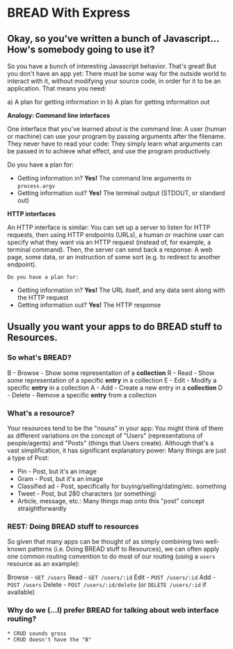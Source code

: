 # BREAD With Express

## Okay, so you've written a bunch of Javascript... How's somebody going to use it?

  So you have a bunch of interesting Javascript behavior. That's great! But you don't have an app yet: There must be some way for the outside world to interact with it, without modifying your source code, in order for it to be an application. That means you need:

  a) A plan for getting information in
  b) A plan for getting information out

  **Analogy: Command line interfaces**

  One interface that you've learned about is the command line: A user (human or machine) can use your program by passing arguments after the filename. They never have to read your code: They simply learn what arguments can be passed in to achieve what effect, and use the program productively.

  Do you have a plan for:

  * Getting information in? **Yes!** The command line arguments in `process.argv`
  * Getting information out? **Yes!** The terminal output (STDOUT, or standard out)

  **HTTP interfaces**

  An HTTP interface is similar: You can set up a server to listen for HTTP requests, then using HTTP endpoints (URLs), a human or machine user can specify what they want via an HTTP request (instead of, for example, a terminal command). Then, the server can send back a response: A web page, some data, or an instruction of some sort (e.g. to redirect to another endpoint).

    Do you have a plan for:

  * Getting information in? **Yes!** The URL itself, and any data sent along with the HTTP request
  * Getting information out? **Yes!** The HTTP response

## Usually you want your apps to do BREAD stuff to Resources.

  ### So what's BREAD?

  B - Browse - Show some representation of a **collection**
  R - Read - Show some representation of a specific **entry** in a collection
  E - Edit - Modify a specific **entry** in a collection
  A - Add - Create a new entry in a **collection**
  D - Delete - Remove a specific **entry** from a collection

  ### What's a resource?

  Your resources tend to be the "nouns" in your app: You might think of them as different variations on the concept of "Users" (representations of people/agents) and "Posts" (things that Users create). Although that's a vast simplification, it has significant explanatory power: Many things are just a type of Post:

  * Pin - Post, but it's an image
  * Gram - Post, but it's an image
  * Classified ad - Post, specifically for buying/selling/dating/etc. something
  * Tweet - Post, but 280 characters (or something)
  * Article, message, etc.: Many things map onto this "post" concept straightforwardly

  ### REST: Doing BREAD stuff to resources

  So given that many apps can be thought of as simply combining two well-known patterns (i.e. Doing BREAD stuff to Resources), we can often apply one common routing convention to do most of our routing (using a `users` resource as an example):

  Browse - `GET /users`
  Read   - `GET /users/:id`
  Edit   - `POST /users/:id`
  Add    - `POST /users`
  Delete - `POST /users/:id/delete` (or `DELETE /users/:id` if available)

  ### Why do we (...I) prefer BREAD for talking about web interface routing?

    * CRUD sounds gross
    * CRUD doesn't have the "B"
